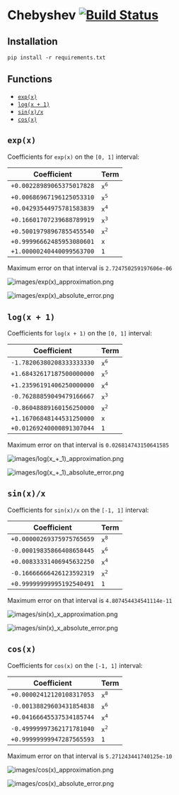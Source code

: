 # Chebyshev [![Build Status](https://travis-ci.org/mlazaric/Chebyshev.svg?branch=master)](https://travis-ci.org/mlazaric/Chebyshev)

## Installation

```
pip install -r requirements.txt
```

## Functions

* [`exp(x)`](#expx)
* [`log(x + 1)`](#logx--1)
* [`sin(x)/x`](#sinxx)
* [`cos(x)`](#cosx)


## `exp(x)`

Coefficients for `exp(x)` on the `[0, 1]` interval:
     
|        Coefficient        |  Term  |
|---------------------------|--------|
| `+0.00228989065375017828` | <code>x<sup>6</sup></code> |
| `+0.00686967196125053310` | <code>x<sup>5</sup></code> |
| `+0.04293544975781583839` | <code>x<sup>4</sup></code> |
| `+0.16601707239688789919` | <code>x<sup>3</sup></code> |
| `+0.50019798967855455540` | <code>x<sup>2</sup></code> |
| `+0.99996662485953080601` | <code>x</code> |
| `+1.00000240440099563700` | <code>1</code> |


Maximum error on that interval is `2.724750259197606e-06`

![images/exp(x)_approximation.png](images/exp(x)_approximation.png)

![images/exp(x)_absolute_error.png](images/exp(x)_absolute_error.png)

## `log(x + 1)`

Coefficients for `log(x + 1)` on the `[0, 1]` interval:
     
|        Coefficient        |  Term  |
|---------------------------|--------|
| `-1.78206380208333333330` | <code>x<sup>6</sup></code> |
| `+1.68432617187500000000` | <code>x<sup>5</sup></code> |
| `+1.23596191406250000000` | <code>x<sup>4</sup></code> |
| `-0.76288859049479166667` | <code>x<sup>3</sup></code> |
| `-0.86048889160156250000` | <code>x<sup>2</sup></code> |
| `+1.16706848144531250000` | <code>x</code> |
| `+0.01269240000891307044` | <code>1</code> |


Maximum error on that interval is `0.026814743150641585`

![images/log(x_+_1)_approximation.png](images/log(x_+_1)_approximation.png)

![images/log(x_+_1)_absolute_error.png](images/log(x_+_1)_absolute_error.png)

## `sin(x)/x`

Coefficients for `sin(x)/x` on the `[-1, 1]` interval:
     
|        Coefficient        |  Term  |
|---------------------------|--------|
| `+0.00000269375975765659` | <code>x<sup>8</sup></code> |
| `-0.00019835866408658445` | <code>x<sup>6</sup></code> |
| `+0.00833331406945632250` | <code>x<sup>4</sup></code> |
| `-0.16666666426123592319` | <code>x<sup>2</sup></code> |
| `+0.99999999995192540491` | <code>1</code> |


Maximum error on that interval is `4.807454434541114e-11`

![images/sin(x)_x_approximation.png](images/sin(x)_x_approximation.png)

![images/sin(x)_x_absolute_error.png](images/sin(x)_x_absolute_error.png)

## `cos(x)`

Coefficients for `cos(x)` on the `[-1, 1]` interval:
     
|        Coefficient        |  Term  |
|---------------------------|--------|
| `+0.00002412120108317053` | <code>x<sup>8</sup></code> |
| `-0.00138829603431854838` | <code>x<sup>6</sup></code> |
| `+0.04166645537534185744` | <code>x<sup>4</sup></code> |
| `-0.49999997362171781040` | <code>x<sup>2</sup></code> |
| `+0.99999999947287565593` | <code>1</code> |


Maximum error on that interval is `5.271243441740125e-10`

![images/cos(x)_approximation.png](images/cos(x)_approximation.png)

![images/cos(x)_absolute_error.png](images/cos(x)_absolute_error.png)